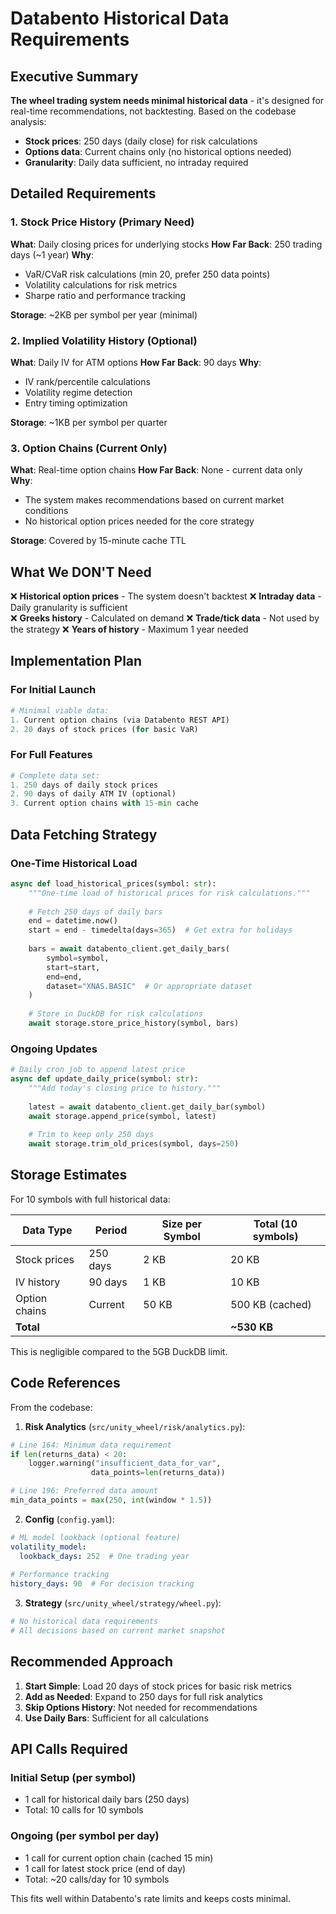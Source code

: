 # Databento Historical Data Requirements

## Executive Summary

**The wheel trading system needs minimal historical data** - it's designed for real-time recommendations, not backtesting. Based on the codebase analysis:

- **Stock prices**: 250 days (daily close) for risk calculations
- **Options data**: Current chains only (no historical options needed)
- **Granularity**: Daily data sufficient, no intraday required

## Detailed Requirements

### 1. Stock Price History (Primary Need)

**What**: Daily closing prices for underlying stocks
**How Far Back**: 250 trading days (~1 year)
**Why**: 
- VaR/CVaR risk calculations (min 20, prefer 250 data points)
- Volatility calculations for risk metrics
- Sharpe ratio and performance tracking

**Storage**: ~2KB per symbol per year (minimal)

### 2. Implied Volatility History (Optional)

**What**: Daily IV for ATM options
**How Far Back**: 90 days
**Why**:
- IV rank/percentile calculations
- Volatility regime detection
- Entry timing optimization

**Storage**: ~1KB per symbol per quarter

### 3. Option Chains (Current Only)

**What**: Real-time option chains
**How Far Back**: None - current data only
**Why**:
- The system makes recommendations based on current market conditions
- No historical option prices needed for the core strategy

**Storage**: Covered by 15-minute cache TTL

## What We DON'T Need

❌ **Historical option prices** - The system doesn't backtest
❌ **Intraday data** - Daily granularity is sufficient  
❌ **Greeks history** - Calculated on demand
❌ **Trade/tick data** - Not used by the strategy
❌ **Years of history** - Maximum 1 year needed

## Implementation Plan

### For Initial Launch
```python
# Minimal viable data:
1. Current option chains (via Databento REST API)
2. 20 days of stock prices (for basic VaR)
```

### For Full Features
```python
# Complete data set:
1. 250 days of daily stock prices
2. 90 days of daily ATM IV (optional)
3. Current option chains with 15-min cache
```

## Data Fetching Strategy

### One-Time Historical Load
```python
async def load_historical_prices(symbol: str):
    """One-time load of historical prices for risk calculations."""
    
    # Fetch 250 days of daily bars
    end = datetime.now()
    start = end - timedelta(days=365)  # Get extra for holidays
    
    bars = await databento_client.get_daily_bars(
        symbol=symbol,
        start=start,
        end=end,
        dataset="XNAS.BASIC"  # Or appropriate dataset
    )
    
    # Store in DuckDB for risk calculations
    await storage.store_price_history(symbol, bars)
```

### Ongoing Updates
```python
# Daily cron job to append latest price
async def update_daily_price(symbol: str):
    """Add today's closing price to history."""
    
    latest = await databento_client.get_daily_bar(symbol)
    await storage.append_price(symbol, latest)
    
    # Trim to keep only 250 days
    await storage.trim_old_prices(symbol, days=250)
```

## Storage Estimates

For 10 symbols with full historical data:

| Data Type | Period | Size per Symbol | Total (10 symbols) |
|-----------|--------|-----------------|-------------------|
| Stock prices | 250 days | 2 KB | 20 KB |
| IV history | 90 days | 1 KB | 10 KB |
| Option chains | Current | 50 KB | 500 KB (cached) |
| **Total** | | | **~530 KB** |

This is negligible compared to the 5GB DuckDB limit.

## Code References

From the codebase:

1. **Risk Analytics** (`src/unity_wheel/risk/analytics.py`):
```python
# Line 164: Minimum data requirement
if len(returns_data) < 20:
    logger.warning("insufficient_data_for_var", 
                  data_points=len(returns_data))

# Line 196: Preferred data amount  
min_data_points = max(250, int(window * 1.5))
```

2. **Config** (`config.yaml`):
```yaml
# ML model lookback (optional feature)
volatility_model:
  lookback_days: 252  # One trading year
  
# Performance tracking
history_days: 90  # For decision tracking
```

3. **Strategy** (`src/unity_wheel/strategy/wheel.py`):
```python
# No historical data requirements
# All decisions based on current market snapshot
```

## Recommended Approach

1. **Start Simple**: Load 20 days of stock prices for basic risk metrics
2. **Add as Needed**: Expand to 250 days for full risk analytics
3. **Skip Options History**: Not needed for recommendations
4. **Use Daily Bars**: Sufficient for all calculations

## API Calls Required

### Initial Setup (per symbol)
- 1 call for historical daily bars (250 days)
- Total: 10 calls for 10 symbols

### Ongoing (per symbol per day)
- 1 call for current option chain (cached 15 min)
- 1 call for latest stock price (end of day)
- Total: ~20 calls/day for 10 symbols

This fits well within Databento's rate limits and keeps costs minimal.